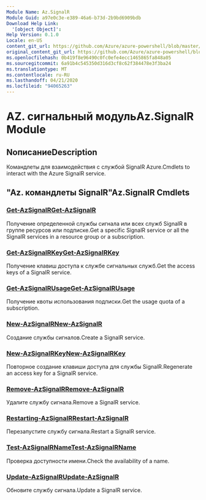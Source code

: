 ```yaml
---
Module Name: Az.SignalR
Module Guid: a97e0c3e-e389-46a6-b73d-2b9bd6909bdb
Download Help Link:
  '[object Object]': 
Help Version: 0.1.0
Locale: en-US
content_git_url: https://github.com/Azure/azure-powershell/blob/master/src/SignalR/SignalR/help/Az.SignalR.md
original_content_git_url: https://github.com/Azure/azure-powershell/blob/master/src/SignalR/SignalR/help/Az.SignalR.md
ms.openlocfilehash: 0b419f8e96490c0fc0efe4ecc1465865fa848a05
ms.sourcegitcommit: 6a91b4c545350d316d3cf8c62f384478e3f3ba24
ms.translationtype: MT
ms.contentlocale: ru-RU
ms.lasthandoff: 04/21/2020
ms.locfileid: "94065263"
---
```

# <span data-ttu-id="a1c83-101">AZ. сигнальный модуль</span><span class="sxs-lookup"><span data-stu-id="a1c83-101">Az.SignalR Module</span></span>
## <span data-ttu-id="a1c83-102">Nописание</span><span class="sxs-lookup"><span data-stu-id="a1c83-102">Description</span></span>
<span data-ttu-id="a1c83-103">Командлеты для взаимодействия с службой SignalR Azure.</span><span class="sxs-lookup"><span data-stu-id="a1c83-103">Cmdlets to interact with the Azure SignalR service.</span></span>

## <span data-ttu-id="a1c83-104">"Az. командлеты SignalR"</span><span class="sxs-lookup"><span data-stu-id="a1c83-104">Az.SignalR Cmdlets</span></span>
### [<span data-ttu-id="a1c83-105">Get-AzSignalR</span><span class="sxs-lookup"><span data-stu-id="a1c83-105">Get-AzSignalR</span></span>](Get-AzSignalR.md)
<span data-ttu-id="a1c83-106">Получение определенной службы сигнала или всех служб SignalR в группе ресурсов или подписке.</span><span class="sxs-lookup"><span data-stu-id="a1c83-106">Get a specific SignalR service or all the SignalR services in a resource group or a subscription.</span></span>

### [<span data-ttu-id="a1c83-107">Get-AzSignalRKey</span><span class="sxs-lookup"><span data-stu-id="a1c83-107">Get-AzSignalRKey</span></span>](Get-AzSignalRKey.md)
<span data-ttu-id="a1c83-108">Получение клавиш доступа к службе сигнальных служб.</span><span class="sxs-lookup"><span data-stu-id="a1c83-108">Get the access keys of a SignalR service.</span></span>

### [<span data-ttu-id="a1c83-109">Get-AzSignalRUsage</span><span class="sxs-lookup"><span data-stu-id="a1c83-109">Get-AzSignalRUsage</span></span>](Get-AzSignalRUsage.md)
<span data-ttu-id="a1c83-110">Получение квоты использования подписки.</span><span class="sxs-lookup"><span data-stu-id="a1c83-110">Get the usage quota of a subscription.</span></span>

### [<span data-ttu-id="a1c83-111">New-AzSignalR</span><span class="sxs-lookup"><span data-stu-id="a1c83-111">New-AzSignalR</span></span>](New-AzSignalR.md)
<span data-ttu-id="a1c83-112">Создание службы сигналов.</span><span class="sxs-lookup"><span data-stu-id="a1c83-112">Create a SignalR service.</span></span>

### [<span data-ttu-id="a1c83-113">New-AzSignalRKey</span><span class="sxs-lookup"><span data-stu-id="a1c83-113">New-AzSignalRKey</span></span>](New-AzSignalRKey.md)
<span data-ttu-id="a1c83-114">Повторное создание клавиши доступа для службы SignalR.</span><span class="sxs-lookup"><span data-stu-id="a1c83-114">Regenerate an access key for a SignalR service.</span></span>

### [<span data-ttu-id="a1c83-115">Remove-AzSignalR</span><span class="sxs-lookup"><span data-stu-id="a1c83-115">Remove-AzSignalR</span></span>](Remove-AzSignalR.md)
<span data-ttu-id="a1c83-116">Удалите службу сигнала.</span><span class="sxs-lookup"><span data-stu-id="a1c83-116">Remove a SignalR service.</span></span>

### [<span data-ttu-id="a1c83-117">Restarting-AzSignalR</span><span class="sxs-lookup"><span data-stu-id="a1c83-117">Restart-AzSignalR</span></span>](Restart-AzSignalR.md)
<span data-ttu-id="a1c83-118">Перезапустите службу сигнала.</span><span class="sxs-lookup"><span data-stu-id="a1c83-118">Restart a SignalR service.</span></span>

### [<span data-ttu-id="a1c83-119">Test-AzSignalRName</span><span class="sxs-lookup"><span data-stu-id="a1c83-119">Test-AzSignalRName</span></span>](Test-AzSignalRName.md)
<span data-ttu-id="a1c83-120">Проверка доступности имени.</span><span class="sxs-lookup"><span data-stu-id="a1c83-120">Check the availability of a name.</span></span>

### [<span data-ttu-id="a1c83-121">Update-AzSignalR</span><span class="sxs-lookup"><span data-stu-id="a1c83-121">Update-AzSignalR</span></span>](Update-AzSignalR.md)
<span data-ttu-id="a1c83-122">Обновите службу сигнала.</span><span class="sxs-lookup"><span data-stu-id="a1c83-122">Update a SignalR service.</span></span>

